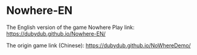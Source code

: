 # Nowhere-EN
The English version of the game Nowhere
Play link: https://dubydub.github.io/Nowhere-EN/

The origin game link (Chinese): https://dubydub.github.io/NoWhereDemo/
